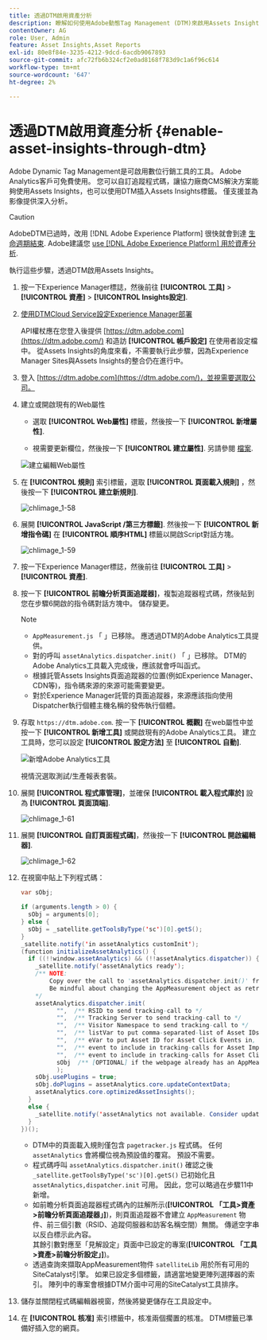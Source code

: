 ```yaml
---
title: 透過DTM啟用資產分析
description: 瞭解如何使用Adobe動態Tag Management (DTM)來啟用Assets Insights。
contentOwner: AG
role: User, Admin
feature: Asset Insights,Asset Reports
exl-id: 80e8f84e-3235-4212-9dcd-6acdb9067893
source-git-commit: afc72fb6b324cf2e0ad8168f783d9c1a6f96c614
workflow-type: tm+mt
source-wordcount: '647'
ht-degree: 2%

---
```


# 透過DTM啟用資產分析 {#enable-asset-insights-through-dtm}

Adobe Dynamic Tag Management是可啟用數位行銷工具的工具。 Adobe Analytics客戶可免費使用。 您可以自訂追蹤程式碼，讓協力廠商CMS解決方案能夠使用Assets Insights，也可以使用DTM插入Assets Insights標籤。 僅支援並為影像提供深入分析。

>[!CAUTION]
>
>AdobeDTM已過時，改用 [!DNL Adobe Experience Platform] 很快就會到達 [生命週期結束](https://medium.com/launch-by-adobe/dtm-plans-for-a-sunset-3c6aab003a6f). Adobe建議您 [use [!DNL Adobe Experience Platform] 用於資產分析](https://experienceleague.adobe.com/docs/experience-manager-learn/assets/advanced/asset-insights-launch-tutorial.html).

執行這些步驟，透過DTM啟用Assets Insights。

1. 按一下Experience Manager標誌，然後前往 **[!UICONTROL 工具]** > **[!UICONTROL 資產]** > **[!UICONTROL Insights設定]**.
1. [使用DTMCloud Service設定Experience Manager部署](/help/sites-administering/dtm.md)

   API權杖應在您登入後提供 [https://dtm.adobe.com](https://dtm.adobe.com/) 和造訪 **[!UICONTROL 帳戶設定]** 在使用者設定檔中。 從Assets Insights的角度來看，不需要執行此步驟，因為Experience Manager Sites與Assets Insights的整合仍在進行中。

1. 登入 [https://dtm.adobe.com](https://dtm.adobe.com/)，並視需要選取公司。
1. 建立或開啟現有的Web屬性

   * 選取 **[!UICONTROL Web屬性]** 標籤，然後按一下 **[!UICONTROL 新增屬性]**.

   * 視需要更新欄位，然後按一下 **[!UICONTROL 建立屬性]**. 另請參閱 [檔案](https://experienceleague.adobe.com/docs/experience-manager-learn/getting-started-wknd-tutorial-develop/overview.html?lang=zh-Hant).

   ![建立編輯Web屬性](assets/Create-edit-web-property.png)

1. 在 **[!UICONTROL 規則]** 索引標籤，選取 **[!UICONTROL 頁面載入規則]** ，然後按一下 **[!UICONTROL 建立新規則]**.

   ![chlimage_1-58](assets/chlimage_1-194.png)

1. 展開 **[!UICONTROL JavaScript /第三方標籤]**. 然後按一下 **[!UICONTROL 新增指令碼]** 在 **[!UICONTROL 順序HTML]** 標籤以開啟Script對話方塊。

   ![chlimage_1-59](assets/chlimage_1-195.png)

1. 按一下Experience Manager標誌，然後前往 **[!UICONTROL 工具]** > **[!UICONTROL 資產]**.
1. 按一下 **[!UICONTROL 前瞻分析頁面追蹤器]**，複製追蹤器程式碼，然後貼到您在步驟6開啟的指令碼對話方塊中。 儲存變更。

   >[!NOTE]
   >
   >* `AppMeasurement.js` 「 」已移除。 應透過DTM的Adobe Analytics工具提供。
   >* 對的呼叫 `assetAnalytics.dispatcher.init()` 「 」已移除。 DTM的Adobe Analytics工具載入完成後，應該就會呼叫函式。
   >* 根據託管Assets Insights頁面追蹤器的位置(例如Experience Manager、CDN等)，指令碼來源的來源可能需要變更。
   >* 對於Experience Manager託管的頁面追蹤器，來源應該指向使用Dispatcher執行個體主機名稱的發佈執行個體。


1. 存取 `https://dtm.adobe.com`. 按一下 **[!UICONTROL 概觀]** 在web屬性中並按一下 **[!UICONTROL 新增工具]** 或開啟現有的Adobe Analytics工具。 建立工具時，您可以設定 **[!UICONTROL 設定方法]** 至 **[!UICONTROL 自動]**.

   ![新增Adobe Analytics工具](assets/Add-Adobe-Analytics-Tool.png)

   視情況選取測試/生產報表套裝。

1. 展開 **[!UICONTROL 程式庫管理]**，並確保 **[!UICONTROL 載入程式庫於]** 設為 **[!UICONTROL 頁面頂端]**.

   ![chlimage_1-61](assets/chlimage_1-197.png)

1. 展開 **[!UICONTROL 自訂頁面程式碼]**，然後按一下 **[!UICONTROL 開啟編輯器]**.

   ![chlimage_1-62](assets/chlimage_1-198.png)

1. 在視窗中貼上下列程式碼：

   ```Java
   var sObj;
   
   if (arguments.length > 0) {
     sObj = arguments[0];
   } else {
     sObj = _satellite.getToolsByType('sc')[0].getS();
   }
   _satellite.notify('in assetAnalytics customInit');
   (function initializeAssetAnalytics() {
     if ((!!window.assetAnalytics) && (!!assetAnalytics.dispatcher)) {
       _satellite.notify('assetAnalytics ready');
       /** NOTE:
           Copy over the call to 'assetAnalytics.dispatcher.init()' from Assets Pagetracker
           Be mindful about changing the AppMeasurement object as retrieved above.
       */
       assetAnalytics.dispatcher.init(
             "",  /** RSID to send tracking-call to */
             "",  /** Tracking Server to send tracking-call to */
             "",  /** Visitor Namespace to send tracking-call to */
             "",  /** listVar to put comma-separated-list of Asset IDs for Asset Impression Events in tracking-call, e.g. 'listVar1' */
             "",  /** eVar to put Asset ID for Asset Click Events in, e.g. 'eVar3' */
             "",  /** event to include in tracking-calls for Asset Impression Events, e.g. 'event8' */
             "",  /** event to include in tracking-calls for Asset Click Events, e.g. 'event7' */
             sObj  /** [OPTIONAL] if the webpage already has an AppMeasurement object, include the object here. If unspecified, Pagetracker Core shall create its own AppMeasurement object */
             );
       sObj.usePlugins = true;
       sObj.doPlugins = assetAnalytics.core.updateContextData;
       assetAnalytics.core.optimizedAssetInsights();
     }
     else {
       _satellite.notify('assetAnalytics not available. Consider updating the Custom Page Code', 4);
     }
   })();
   ```

   * DTM中的頁面載入規則僅包含 `pagetracker.js` 程式碼。 任何 `assetAnalytics` 會將欄位視為預設值的覆寫。 預設不需要。
   * 程式碼呼叫 `assetAnalytics.dispatcher.init()` 確認之後 `_satellite.getToolsByType('sc')[0].getS()` 已初始化且 `assetAnalytics,dispatcher.init` 可用。 因此，您可以略過在步驟11中新增。
   * 如前瞻分析頁面追蹤器程式碼內的註解所示(**[!UICONTROL 「工具>資產>前瞻分析頁面追蹤器」]**)，則頁面追蹤器不會建立 `AppMeasurement` 物件、前三個引數（RSID、追蹤伺服器和訪客名稱空間）無關。 傳遞空字串以反白標示此內容。\
      其餘引數對應至「見解設定」頁面中已設定的專案(**[!UICONTROL 「工具>資產>前瞻分析設定」]**)。
   * 透過查詢來擷取AppMeasurement物件 `satelliteLib` 用於所有可用的SiteCatalyst引擎。 如果已設定多個標籤，請適當地變更陣列選擇器的索引。 陣列中的專案會根據DTM介面中可用的SiteCatalyst工具排序。

1. 儲存並關閉程式碼編輯器視窗，然後將變更儲存在工具設定中。
1. 在 **[!UICONTROL 核准]** 索引標籤中，核准兩個擱置的核准。 DTM標籤已準備好插入您的網頁。
